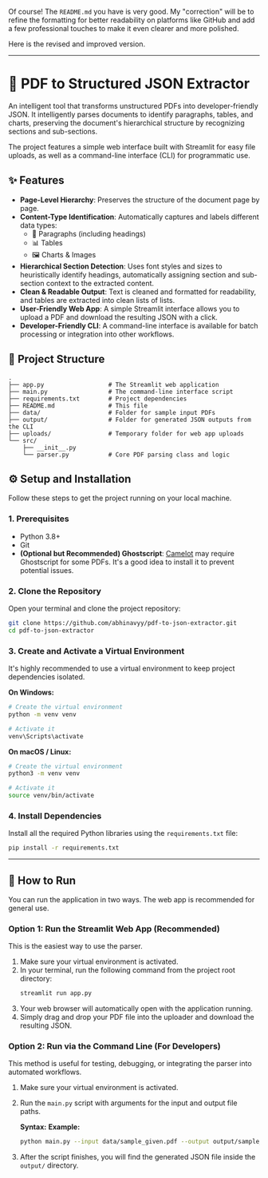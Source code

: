  
Of course\! The `README.md` you have is very good. My "correction" will be to refine the formatting for better readability on platforms like GitHub and add a few professional touches to make it even clearer and more polished.

Here is the revised and improved version.

-----

# 📄 PDF to Structured JSON Extractor

[](https://www.python.org/) [](https://streamlit.io/) [](https://www.google.com/search?q=./LICENSE)

An intelligent tool that transforms unstructured PDFs into developer-friendly JSON. It intelligently parses documents to identify paragraphs, tables, and charts, preserving the document's hierarchical structure by recognizing sections and sub-sections.

The project features a simple web interface built with Streamlit for easy file uploads, as well as a command-line interface (CLI) for programmatic use.

## ✨ Features

  * **Page-Level Hierarchy**: Preserves the structure of the document page by page.
  * **Content-Type Identification**: Automatically captures and labels different data types:
      * 📝 Paragraphs (including headings)
      * 📊 Tables
      * 🖼️ Charts & Images
  * **Hierarchical Section Detection**: Uses font styles and sizes to heuristically identify headings, automatically assigning section and sub-section context to the extracted content.
  * **Clean & Readable Output**: Text is cleaned and formatted for readability, and tables are extracted into clean lists of lists.
  * **User-Friendly Web App**: A simple Streamlit interface allows you to upload a PDF and download the resulting JSON with a click.
  * **Developer-Friendly CLI**: A command-line interface is available for batch processing or integration into other workflows.

## 📂 Project Structure

```
.
├── app.py                  # The Streamlit web application
├── main.py                 # The command-line interface script
├── requirements.txt        # Project dependencies
├── README.md               # This file
├── data/                   # Folder for sample input PDFs
├── output/                 # Folder for generated JSON outputs from the CLI
├── uploads/                # Temporary folder for web app uploads
└── src/
    ├── __init__.py
    └── parser.py           # Core PDF parsing class and logic
```

## ⚙️ Setup and Installation

Follow these steps to get the project running on your local machine.

### 1\. Prerequisites

  * Python 3.8+
  * Git
  * **(Optional but Recommended) Ghostscript**: [Camelot](https://camelot-py.readthedocs.io/en/master/user/install-deps.html) may require Ghostscript for some PDFs. It's a good idea to install it to prevent potential issues.

### 2\. Clone the Repository

Open your terminal and clone the project repository:

```bash
git clone https://github.com/abhinavyy/pdf-to-json-extractor.git
cd pdf-to-json-extractor
```

### 3\. Create and Activate a Virtual Environment

It's highly recommended to use a virtual environment to keep project dependencies isolated.

**On Windows:**

```bash
# Create the virtual environment
python -m venv venv

# Activate it
venv\Scripts\activate
```

**On macOS / Linux:**

```bash
# Create the virtual environment
python3 -m venv venv

# Activate it
source venv/bin/activate
```

### 4\. Install Dependencies

Install all the required Python libraries using the `requirements.txt` file:

```bash
pip install -r requirements.txt
```

-----

## 🚀 How to Run

You can run the application in two ways. The web app is recommended for general use.

### Option 1: Run the Streamlit Web App (Recommended)

This is the easiest way to use the parser.

1.  Make sure your virtual environment is activated.
2.  In your terminal, run the following command from the project root directory:
    ```bash
    streamlit run app.py
    ```
3.  Your web browser will automatically open with the application running.
4.  Simply drag and drop your PDF file into the uploader and download the resulting JSON.

### Option 2: Run via the Command Line (For Developers)

This method is useful for testing, debugging, or integrating the parser into automated workflows.

1.  Make sure your virtual environment is activated.

2.  Run the `main.py` script with arguments for the input and output file paths.

    **Syntax:**
    **Example:**

    ```bash
    python main.py --input data/sample_given.pdf --output output/sample_output.json
    ```

3.  After the script finishes, you will find the generated JSON file inside the `output/` directory.

```
